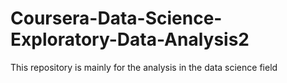 Coursera-Data-Science-Exploratory-Data-Analysis2
================================================

This repository is mainly for the analysis in the data science field
